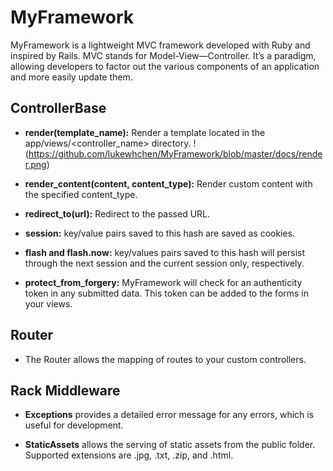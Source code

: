 # MyFramework

MyFramework is a lightweight MVC framework developed with Ruby and inspired by Rails. MVC stands for Model-View—Controller. It’s a paradigm, allowing developers to factor out the various components of an application and more easily update them.

## ControllerBase

- **render(template_name):** Render a template located in the app/views/<controller_name> directory.
! (https://github.com/lukewhchen/MyFramework/blob/master/docs/render.png)
- **render_content(content, content_type):** Render custom content with the specified content_type.

- **redirect_to(url):** Redirect to the passed URL.

- **session:** key/value pairs saved to this hash are saved as cookies.

- **flash and flash.now:** key/values pairs saved to this hash will persist through the next session and the current
session only, respectively.

- **protect_from_forgery:** MyFramework will check for an authenticity token in any submitted data. This token can be added to the forms in your views.

## Router

- The Router allows the mapping of routes to your custom controllers.

## Rack Middleware

- **Exceptions** provides a detailed error message for any errors, which is useful for development.

- **StaticAssets** allows the serving of static assets from the public folder. Supported extensions are .jpg, .txt, .zip, and .html.
